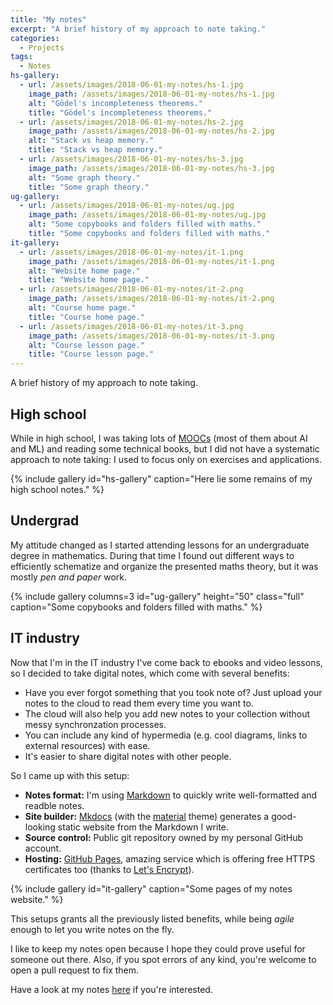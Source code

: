 ```yaml
---
title: "My notes"
excerpt: "A brief history of my approach to note taking."
categories:
  - Projects
tags:
  - Notes
hs-gallery:
  - url: /assets/images/2018-06-01-my-notes/hs-1.jpg
    image_path: /assets/images/2018-06-01-my-notes/hs-1.jpg
    alt: "Gödel's incompleteness theorems."
    title: "Gödel's incompleteness theorems."
  - url: /assets/images/2018-06-01-my-notes/hs-2.jpg
    image_path: /assets/images/2018-06-01-my-notes/hs-2.jpg
    alt: "Stack vs heap memory."
    title: "Stack vs heap memory."
  - url: /assets/images/2018-06-01-my-notes/hs-3.jpg
    image_path: /assets/images/2018-06-01-my-notes/hs-3.jpg
    alt: "Some graph theory."
    title: "Some graph theory."
ug-gallery:
  - url: /assets/images/2018-06-01-my-notes/ug.jpg
    image_path: /assets/images/2018-06-01-my-notes/ug.jpg
    alt: "Some copybooks and folders filled with maths."
    title: "Some copybooks and folders filled with maths."
it-gallery:
  - url: /assets/images/2018-06-01-my-notes/it-1.png
    image_path: /assets/images/2018-06-01-my-notes/it-1.png
    alt: "Website home page."
    title: "Website home page."
  - url: /assets/images/2018-06-01-my-notes/it-2.png
    image_path: /assets/images/2018-06-01-my-notes/it-2.png
    alt: "Course home page."
    title: "Course home page."
  - url: /assets/images/2018-06-01-my-notes/it-3.png
    image_path: /assets/images/2018-06-01-my-notes/it-3.png
    alt: "Course lesson page."
    title: "Course lesson page."
---
```


A brief history of my approach to note taking.

## High school

While in high school, I was taking lots of [MOOCs](https://en.wikipedia.org/wiki/Massive_open_online_course) (most of them about AI and ML) and reading some technical books, but I did not have a systematic approach to note taking: I used to focus only on exercises and applications.

{% include gallery id="hs-gallery" caption="Here lie some remains of my high school notes." %}

## Undergrad

My attitude changed as I started attending lessons for an undergraduate degree in mathematics. During that time I found out different ways to efficiently schematize and organize the presented maths theory, but it was mostly *pen and paper* work.

{% include gallery columns=3 id="ug-gallery" height="50" class="full" caption="Some copybooks and folders filled with maths." %}

## IT industry

Now that I'm in the IT industry I've come back to ebooks and video lessons, so I decided to take digital notes, which come with several benefits:

- Have you ever forgot something that you took note of? Just upload your notes to the cloud to read them every time you want to.
- The cloud will also help you add new notes to your collection without messy synchronzation processes.
- You can include any kind of hypermedia (e.g. cool diagrams, links to external resources) with ease.
- It's easier to share digital notes with other people.

So I came up with this setup:

- **Notes format:** I'm using [Markdown](https://en.wikipedia.org/wiki/Markdown) to quickly write well-formatted and readble notes.
- **Site builder:** [Mkdocs](https://www.mkdocs.org/) (with the [material](https://github.com/squidfunk/mkdocs-material) theme) generates a good-looking static website from the Markdown I write.
- **Source control:** Public git repository owned by my personal GitHub account.
- **Hosting:** [GitHub Pages](https://pages.github.com/), amazing service which is offering free HTTPS certificates too (thanks to [Let's Encrypt](https://letsencrypt.org/)).

{% include gallery id="it-gallery" caption="Some pages of my notes website." %}

This setups grants all the previously listed benefits, while being *agile* enough to let you write notes on the fly.

I like to keep my notes open because I hope they could prove useful for someone out there. Also, if you spot errors of any kind, you're welcome to open a pull request to fix them.

Have a look at my notes [here](https://marcolabarile.me/notes/) if you're interested.